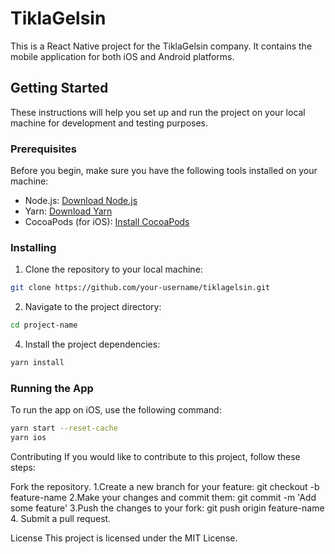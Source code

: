 # TiklaGelsin

This is a React Native project for the TiklaGelsin company. It contains the mobile application for both iOS and Android platforms.

## Getting Started

These instructions will help you set up and run the project on your local machine for development and testing purposes.

### Prerequisites

Before you begin, make sure you have the following tools installed on your machine:

- Node.js: [Download Node.js](https://nodejs.org/)
- Yarn: [Download Yarn](https://classic.yarnpkg.com/en/docs/install)
- CocoaPods (for iOS): [Install CocoaPods](https://cocoapods.org/)

### Installing

1. Clone the repository to your local machine:
```bash
git clone https://github.com/your-username/tiklagelsin.git
```

2. Navigate to the project directory:
```bash
cd project-name
```

4. Install the project dependencies:
```bash
yarn install
```

### Running the App
To run the app on iOS, use the following command:
```bash
yarn start --reset-cache
yarn ios
```

Contributing
If you would like to contribute to this project, follow these steps:

Fork the repository.
1.Create a new branch for your feature: git checkout -b feature-name
2.Make your changes and commit them: git commit -m 'Add some feature'
3.Push the changes to your fork: git push origin feature-name
4. Submit a pull request.

License
This project is licensed under the MIT License.

